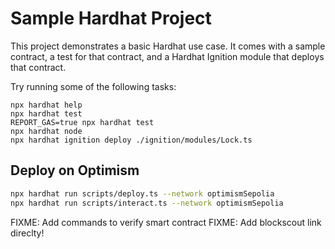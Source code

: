 # Sample Hardhat Project

This project demonstrates a basic Hardhat use case. It comes with a sample contract, a test for that contract, and a Hardhat Ignition module that deploys that contract.

Try running some of the following tasks:

```shell
npx hardhat help
npx hardhat test
REPORT_GAS=true npx hardhat test
npx hardhat node
npx hardhat ignition deploy ./ignition/modules/Lock.ts
```

## Deploy on Optimism 


```bash
npx hardhat run scripts/deploy.ts --network optimismSepolia
npx hardhat run scripts/interact.ts --network optimismSepolia
```

FIXME: Add commands to verify smart contract
FIXME: Add blockscout link direclty!
